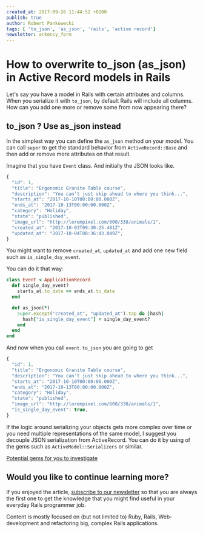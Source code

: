 ```yaml
---
created_at: 2017-09-26 11:44:52 +0200
publish: true
author: Robert Pankowecki
tags: [ 'to_json', 'as_json', 'rails', 'active record']
newsletter: arkency_form
---
```


# How to overwrite to_json (as_json) in Active Record models in Rails

Let's say you have a model in Rails with certain attributes and columns. When you serialize it with `to_json`, by default Rails will include all columns. How can you add one more or remove some from now appearing there?

<!-- more -->

## to_json ? Use as_json instead

In the simplest way you can define the `as_json` method on your model. You can call `super` to get the standard behavior from `ActiveRecord::Base` and then add or remove more attributes on that result.

Imagine that you have `Event` class. And initially the JSON looks like.

```js
{
  "id": 1,
  "title": "Ergonomic Granite Table course",
  "description": "You can’t just skip ahead to where you think...",
  "starts_at": "2017-10-10T00:00:00.000Z",
  "ends_at": "2017-10-13T00:00:00.000Z",
  "category": "Holiday",
  "state": "published",
  "image_url": "http://lorempixel.com/600/338/animals/1",
  "created_at": "2017-10-03T09:30:25.481Z",
  "updated_at": "2017-10-04T08:36:43.049Z",
}
```

You might want to remove `created_at`, `updated_at` and add one new field such as `is_single_day_event`.

You can do it that way:

```ruby
class Event < ApplicationRecord
  def single_day_event?
    starts_at.to_date == ends_at.to_date
  end

  def as_json(*)
    super.except("created_at", "updated_at").tap do |hash|
      hash["is_single_day_event"] = single_day_event?
    end
  end
end
```

And now when you call `event.to_json` you are going to get

```js
{
  "id": 1,
  "title": "Ergonomic Granite Table course",
  "description": "You can’t just skip ahead to where you think...",
  "starts_at": "2017-10-10T00:00:00.000Z",
  "ends_at": "2017-10-13T00:00:00.000Z",
  "category": "Holiday",
  "state": "published",
  "image_url": "http://lorempixel.com/600/338/animals/1",
  "is_single_day_event": true,
}
```

If the logic around serializing your objects gets more complex over time or you need multiple representations of the same model, I suggest you decouple JSON serialization from ActiveRecord. You can do it by using of the gems such as `ActiveModel::Serializers` or similar.

<a href="https://ruby.libhunt.com/categories/24-api-builder" rel="nofollow">Potential gems for you to investigate</a>

## Would you like to continue learning more?

If you enjoyed the article, [subscribe to our newsletter](http://arkency.com/newsletter) so that you are always the first one to get the knowledge that you might find useful in your
everyday Rails programmer job.

Content is mostly focused on (but not limited to) Ruby, Rails, Web-development and refactoring big, complex Rails applications.
